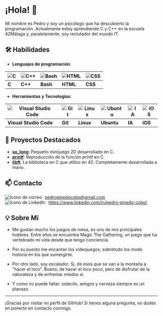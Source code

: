 # ¡Hola! 👋

Mi nombre es Pedro y soy un psicólogo que ha descubierto la programación. Actualmente estoy aprendiendo C y C++ en la escuela 42Málaga y, paralelamente, soy reclutador del mundo IT. 

## 🛠 Habilidades

- **Lenguajes de programación**:
  
| ![C](https://skillicons.dev/icons?i=c) | ![C++](https://skillicons.dev/icons?i=cpp) | ![Bash](https://skillicons.dev/icons?i=bash) | ![HTML](https://skillicons.dev/icons?i=html) | ![CSS](https://skillicons.dev/icons?i=css) |
| -------------------------------------- | ------------------------------------------- | --------------------------------------------- | ------------------------------------------- | ------------------------------------------ |
| **C**                                  | **C++**                                    | **Bash**                                     | **HTML**                                    | **CSS**                                    |



- **Herramientas y Tecnologías**:

| ![Visual Studio Code](https://skillicons.dev/icons?i=vscode) | ![Git](https://skillicons.dev/icons?i=git) | ![Linux](https://skillicons.dev/icons?i=linux) | ![Ubuntu](https://skillicons.dev/icons?i=ubuntu) | ![IA](https://skillicons.dev/icons?i=ai) | ![iOS](https://skillicons.dev/icons?i=apple) |
| ------------------------------------------------------------ | ----------------------------------------- | --------------------------------------------- | --------------------------------------------- | ----------------------------------------- | ----------------------------------------- |
| **Visual Studio Code**                                       | **Git**                                   | **Linux**                                     | **Ubuntu**                                    | **IA**                                    | **iOS**                                    |



## 🚀 Proyectos Destacados

- **[so_long](https://github.com/pepinedo/so_long)**: Pequeño minijuego 2D desarrollado en C.
- **[printf](https://github.com/pepinedo/Printf)**: Reproducción de la función printf en C. 
- **[libft](https://github.com/pepinedo/Libft)**: La biblioteca en C que utilizo en 42. Completamente desarrollada a mano.

## 📫 Contacto

<div style="overflow:auto">
    <img src="https://skillicons.dev/icons?i=gmail" alt="Icono de correo" style="float:left; margin-right:10px;">
    <a href="mailto:pedropinedocobo@gmail.com">
        pedropinedocobo@gmail.com
    </a> 
</div>

<div style="overflow:auto">
    <img src="https://skillicons.dev/icons?i=linkedin" alt="Icono de LinkedIn" style="float:left; margin-right:10px;">
    <a href="https://www.linkedin.com/in/pedro-pinedo-cobo/">
        https://www.linkedin.com/in/pedro-pinedo-cobo/
    </a> 
</div>



## 💡 Sobre Mí

- Me gustan mucho los juegos de mesa, es uno de mis principales hobbies. Entre ellos se encuentra Magic The Gathering, un juego que ha vertebrado mi vida desde que tengo conciencia.

- Por su puesto me encantan los videojuegos, sobretodo los modo historia en los que sumergirte.

- Por otro lado, soy escalador. Si, de esos que se van a la montaña a "hacer el loco". Bueno, de hacer el loco poco, pero de disfrutar de la naturaleza y de enfrentar miedos si.

- Y como no puede faltar: solecito, amigos y cerveza siempre es un planazo.


---

¡Gracias por visitar mi perfil de GitHub! Si tienes alguna pregunta, no dudes en ponerte en contacto conmigo.
